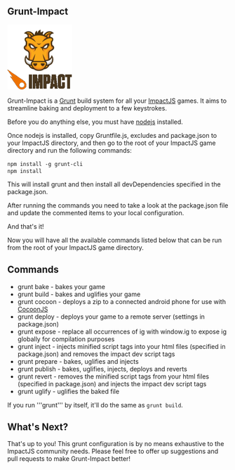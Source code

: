 ## Grunt-Impact

![Alt text](grunt-impact-logo.png)

Grunt-Impact is a [Grunt](http://gruntjs.com/) build system for all your [ImpactJS](http://impactjs.com/) games. It aims to streamline baking and deployment to a few keystrokes.

Before you do anything else, you must have [nodejs](http://nodejs.org/) installed.

Once nodejs is installed, copy Gruntfile.js, excludes and package.json to your ImpactJS directory, and then go to the root of your ImpactJS game directory and run the following commands:

```Shell
npm install -g grunt-cli
npm install
```

This will install grunt and then install all devDependencies specified in the package.json.

After running the commands you need to take a look at the package.json file and update the commented items to your local configuration.

And that's it!

Now you will have all the available commands listed below that can be run from the root of your ImpactJS game directory.

## Commands

- grunt bake - bakes your game
- grunt build - bakes and uglifies your game
- grunt cocoon - deploys a zip to a connected android phone for use with [CocoonJS](http://www.ludei.com/tech/cocoonjs)
- grunt deploy - deploys your game to a remote server (settings in package.json)
- grunt expose - replace all occurrences of ig with window.ig to expose ig globally for compilation purposes
- grunt inject - injects minified script tags into your html files (specified in package.json) and removes the impact dev script tags
- grunt prepare - bakes, uglifies and injects
- grunt publish - bakes, uglifies, injects, deploys and reverts
- grunt revert - removes the minified script tags from your html files (specified in package.json) and injects the impact dev script tags
- grunt uglify - uglifies the baked file

If you run '''grunt''' by itself, it'll do the same as ```grunt build```.

## What's Next?

That's up to you! This grunt configuration is by no means exhaustive to the ImpactJS community needs. Please feel free to offer up suggestions and pull requests to make Grunt-Impact better!
